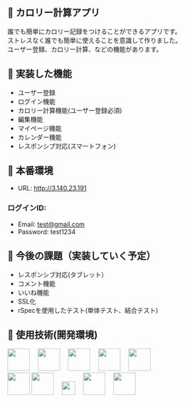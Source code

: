 ## :orange_book: カロリー計算アプリ
誰でも簡単にカロリー記録をつけることができるアプリです。<br>
ストレスなく誰でも簡単に使えることを意識して作りました。<br>
ユーザー登録、カロリー計算、などの機能があります。<br>

## :orange_book: 実装した機能
- ユーザー登録
- ログイン機能
- カロリー計算機能(ユーザー登録必須)
- 編集機能
- マイページ機能
- カレンダー機能
- レスポンシブ対応(スマートフォン)

## :orange_book: 本番環境
- URL: http://3.140.23.191

### ログインID: 


- Email: test@gmail.com
- Password: test1234

## :orange_book: 今後の課題（実装していく予定）
- レスポンシブ対応(タブレット）
- コメント機能
- いいね機能
- SSL化
- rSpecを使用したテスト(単体テスト、結合テスト)

## :orange_book: 使用技術(開発環境)
<a href="https://www.ruby-lang.org/ja/"><img src="https://i1.wp.com/qs.nndo.jp/wp-content/uploads/2017/06/ruby.png?fit=393%2C346" height="50px"></a>　
<a href="https://railsguides.jp/"><img src="https://job.fellow-s.co.jp/limg/public/wsystem/wp-content/uploads/rails_lo.jpg" height="50px"></a>　
<a href="https://www.mysql.com/jp/"><img src="https://cdn-ak.f.st-hatena.com/images/fotolife/o/oasist/20200614/20200614000533.png" height="50px"></a>　
<a href="https://unicorn.bogomips.org/"><img src="https://livedoor.sp.blogimg.jp/sasata299/imgs/b/d/bdc11dd3.png" height="50px"></a>　
<a href="https://www.nginx.co.jp/"><img src="https://i2.wp.com/tadtadya.com/wp-content/uploads/2017/08/nginx-min-edit.png?fit=626%2C329&ssl=1" height="50px"></a>　
<br>
<a href="http://www.w3.org/html/logo/"><img src="https://www.w3.org/html/logo/badge/html5-badge-h-solo.png"  height="50"></a>
<a href="https://sass-lang.com/"><img src="https://cdn.worldvectorlogo.com/logos/sass-1.svg" height="50px"></a>　
<a href="https://jquery.com/"><img src="https://cdn.worldvectorlogo.com/logos/jquery-1.svg" height="30px"></a>　
<a href="https://github.co.jp/"><img src="https://i.pinimg.com/originals/3c/d5/67/3cd5679f54dc60811383649f9f6ea37d.png" height="50px"></a>　
<a href="https://aws.amazon.com/jp/"><img src="https://www.skyarch.net/blog/wp-content/uploads/2014/11/Non-Service_Specific_copy_AWS_Cloud.png" height="50px"></a>
<br>
